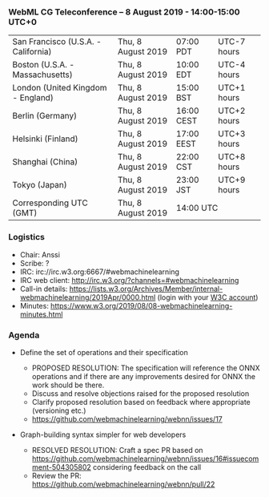 ### WebML CG Teleconference – 8 August 2019 - 14:00-15:00 UTC+0

<table>
<tr><td> San Francisco (U.S.A. - California) <td> Thu, 8 August 2019 <td> 07:00 PDT <td> UTC-7 hours
<tr><td> Boston (U.S.A. - Massachusetts) <td> Thu, 8 August 2019 <td> 10:00 EDT <td> UTC-4 hours
<tr><td> London (United Kingdom - England) <td> Thu, 8 August 2019 <td> 15:00 BST <td> UTC+1 hours
<tr><td> Berlin (Germany) <td> Thu, 8 August 2019 <td> 16:00 CEST <td> UTC+2 hours
<tr><td> Helsinki (Finland) <td> Thu, 8 August 2019 <td> 17:00 EEST <td> UTC+3 hours
<tr><td> Shanghai (China) <td> Thu, 8 August 2019 <td> 22:00 CST <td> UTC+8 hours
<tr><td> Tokyo (Japan) <td> Thu, 8 August 2019 <td> 23:00 JST <td> UTC+9 hours
<tr><td> Corresponding UTC (GMT) <td> Thu, 8 August 2019 <td colspan=2> 14:00 UTC
</table>
 
### Logistics

* Chair: Anssi
* Scribe: ?
* IRC: irc://irc.w3.org:6667/#webmachinelearning
* IRC web client: http://irc.w3.org/?channels=#webmachinelearning
* Call-in details: https://lists.w3.org/Archives/Member/internal-webmachinelearning/2019Apr/0000.html (login with your [W3C account](https://www.w3.org/Help/Account/))
* Minutes: https://www.w3.org/2019/08/08-webmachinelearning-minutes.html

### Agenda

* Define the set of operations and their specification
  * PROPOSED RESOLUTION: The specification will reference the ONNX operations and if there are any improvements desired for ONNX the work should be there.
  * Discuss and resolve objections raised for the proposed resolution
  * Clarify proposed resolution based on feedback where appropriate (versioning etc.)
  * https://github.com/webmachinelearning/webnn/issues/17

* Graph-building syntax simpler for web developers
  * RESOLVED RESOLUTION: Craft a spec PR based on https://github.com/webmachinelearning/webnn/issues/16#issuecomment-504305802 considering feedback on the call
  * Review the PR: https://github.com/webmachinelearning/webnn/pull/22
